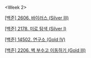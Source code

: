 <Week 2>

[[백준] 2606. 바이러스 (Silver III)](https://www.acmicpc.net/problem/2606)

[[백준] 2178. 미로 탐색 (Silver I)](https://www.acmicpc.net/problem/2178)

[[백준] 14502. 연구소 (Gold IV)](https://www.acmicpc.net/problem/14502)

[[백준] 2206. 벽 부수고 이동하기 (Gold III)](https://www.acmicpc.net/problem/2206)
